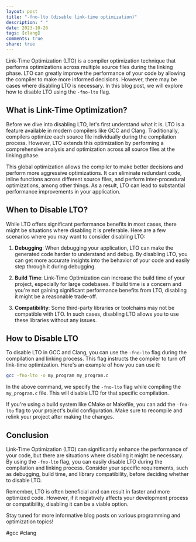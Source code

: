```yaml
---
layout: post
title: "-fno-lto (disable link-time optimization)"
description: " "
date: 2023-10-26
tags: [clang]
comments: true
share: true
---
```


Link-Time Optimization (LTO) is a compiler optimization technique that performs optimizations across multiple source files during the linking phase. LTO can greatly improve the performance of your code by allowing the compiler to make more informed decisions. However, there may be cases where disabling LTO is necessary. In this blog post, we will explore how to disable LTO using the `-fno-lto` flag.

## What is Link-Time Optimization?

Before we dive into disabling LTO, let's first understand what it is. LTO is a feature available in modern compilers like GCC and Clang. Traditionally, compilers optimize each source file individually during the compilation process. However, LTO extends this optimization by performing a comprehensive analysis and optimization across all source files at the linking phase.

This global optimization allows the compiler to make better decisions and perform more aggressive optimizations. It can eliminate redundant code, inline functions across different source files, and perform inter-procedural optimizations, among other things. As a result, LTO can lead to substantial performance improvements in your application.

## When to Disable LTO?

While LTO offers significant performance benefits in most cases, there might be situations where disabling it is preferable. Here are a few scenarios where you may want to consider disabling LTO:

1. **Debugging**: When debugging your application, LTO can make the generated code harder to understand and debug. By disabling LTO, you can get more accurate insights into the behavior of your code and easily step through it during debugging.

2. **Build Time**: Link-Time Optimization can increase the build time of your project, especially for large codebases. If build time is a concern and you're not gaining significant performance benefits from LTO, disabling it might be a reasonable trade-off.

3. **Compatibility**: Some third-party libraries or toolchains may not be compatible with LTO. In such cases, disabling LTO allows you to use these libraries without any issues.

## How to Disable LTO

To disable LTO in GCC and Clang, you can use the `-fno-lto` flag during the compilation and linking process. This flag instructs the compiler to turn off link-time optimization. Here's an example of how you can use it:

```bash
gcc -fno-lto -o my_program my_program.c
```

In the above command, we specify the `-fno-lto` flag while compiling the `my_program.c` file. This will disable LTO for that specific compilation.

If you're using a build system like CMake or Makefile, you can add the `-fno-lto` flag to your project's build configuration. Make sure to recompile and relink your project after making the changes.

## Conclusion

Link-Time Optimization (LTO) can significantly enhance the performance of your code, but there are situations where disabling it might be necessary. By using the `-fno-lto` flag, you can easily disable LTO during the compilation and linking process. Consider your specific requirements, such as debugging, build time, and library compatibility, before deciding whether to disable LTO.

Remember, LTO is often beneficial and can result in faster and more optimized code. However, if it negatively affects your development process or compatibility, disabling it can be a viable option.

Stay tuned for more informative blog posts on various programming and optimization topics!

\#gcc \#clang